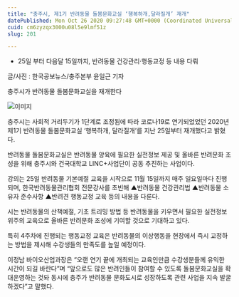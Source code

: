 ```yaml
---
title: "충주시, 제1기 반려동물 돌봄문화교실 ‘행복하개,달라질개’ 재개"
datePublished: Mon Oct 26 2020 09:27:48 GMT+0000 (Coordinated Universal Time)
cuid: cm6zyzqx3000u08l5e9lmf51z
slug: 201

---
```



- 25일 부터 다음달 15일까지, 반려동물 건강관리·행동교정 등 내용 다뤄

글/사진 : 한국공보뉴스/충주본부 윤일근 기자

충주시가 반려동물 돌봄문화교실을 재개한다

![이미지](https://cdn.hashnode.com/res/hashnode/image/upload/v1739247393730/39bb8398-dfde-45ce-9f17-baf2ca0c0c00.jpeg)

충주시는 사회적 거리두기가 1단계로 조정됨에 따라 코로나19로 연기되었었던 2020년 제1기 반려동물 돌봄문화교실 ‘행복하개, 달라질개’를 지난 25일부터 재개했다고 밝혔다.

반려동물 돌봄문화교실은 반려동물 양육에 필요한 실전정보 제공 및 올바른 반려문화 조성을 위해 충주시와 건국대학교 LINC+사업단이 공동 추진하는 사업이다.

강의는 25일 반려동물 기본예절 교육을 시작으로 11월 15일까지 매주 일요일마다 진행되며, 한국반려동물관리협회 전문강사를 초빈해 ▲반려동물 건강관리법 ▲반려동물 소유자 준수사항 ▲반려견 행동교정 교육 등의 내용을 다룬다.

시는 반려동물의 산책예절, 기초 트리밍 방법 등 반려동물을 키우면서 필요한 실전정보 위주의 교육으로 올바른 반려문화 조성에 기여할 것으로 기대하고 있다.

특히 4주차에 진행되는 행동교정 교육은 반려동물의 이상행동을 현장에서 즉시 교정하는 방법을 제시해 수강생들의 만족도를 높일 예정이다.

이정남 바이오산업과장은 “오랜 연기 끝에 개최되는 교육인만큼 수강생분들께 유익한 시간이 되길 바란다”며 “앞으로도 많은 반려인들이 참여할 수 있도록 돌봄문화교실을 확대운영하는 것돠 동시에 충주가 반려동물 문화도시로 성장하도록 관련 사업을 지속 발굴하겠다”고 말했다.